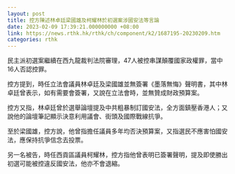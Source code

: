 ```yaml
---
layout: post
title: 控方陳述林卓廷梁國雄及柯耀林於初選案涉國安法等言論
date: 2023-02-09 17:39:21.000000000 +08:00
link: https://news.rthk.hk/rthk/ch/component/k2/1687195-20230209.htm
categories: rthk
---
```


民主派初選案繼續在西九龍裁判法院審理，47人被控串謀顛覆國家政權罪，當中16人否認控罪。

控方提到，時任立法會議員林卓廷及梁國雄並無簽署《墨落無悔》聲明書，其中林卓廷曾表示，如有需要會簽署，又說在立法會時，並無贊成財政預算案。

控方又指，林卓廷曾於選舉論壇提及中共粗暴制訂國安法，全方面鎮壓香港人；又說他的論壇筆記顯示決意利用議會、街頭及國際戰線抗爭。

至於梁國雄，控方說，他曾指擔任議員多年均否決預算案，又指選民不應害怕國安法，應保持抗爭信念去投票。

另一名被告，時任西貢區議員柯耀林，控方指他曾表明已簽署聲明，提及即使勝出初選可能被控違反國安法，他亦不會退縮。
